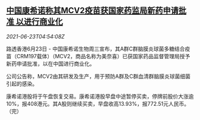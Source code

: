 <!--1624424462000-->
[中国康希诺称其MCV2疫苗获国家药监局新药申请批准 以进行商业化](https://cn.reuters.com/article/cansino-mcv2-vaccine-0623-idCNKCS2DZ0DC)
------

<div><i>2021-06-23T04:54:08Z</i></div><p>路透香港6月23日 - 中国康希诺生物周三宣布，其A群C群脑膜炎球菌多糖结合疫苗（CRM197载体）（MCV2，商品名称为美奈喜）已获国家药品监督管理局授予新药申请批准，以在中国进行商业化。</p><p>公司公告称，MCV2由其研发及生产，用于预防A群及C群血清群脑膜炎球菌细菌引起的感染。</p><p>康希诺港股将于午盘恢复交易。康希诺港股早盘中途暂停买卖，停牌前股价大涨逾10%，报408港元。其A股则继续买卖，早盘收高13.93%，报772.51元人民币。（完）</p>
